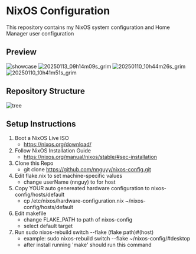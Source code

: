 # NixOS Configuration
This repository contains my NixOS system configuration and Home Manager user configuration

## Preview
![showcase](https://github.com/user-attachments/assets/7bbbd8a3-ffa8-4c40-b2d5-472c851dfaf4)
![20250113_09h14m09s_grim](https://github.com/user-attachments/assets/235ea26b-6a2c-4cc0-8f76-fb625f482fd5)
![20250110_10h44m26s_grim](https://github.com/user-attachments/assets/4d824711-0249-47b1-99ac-6729051fec88)
![20250110_10h41m51s_grim](https://github.com/user-attachments/assets/629e7681-59aa-4526-951a-175490ff76ca)

## Repository Structure          
![tree](https://github.com/user-attachments/assets/9f8c8a52-ada5-44ef-bd72-3eba3772ece7)

## Setup Instructions
1. Boot a NixOS Live ISO
   - https://nixos.org/download/
3. Follow NixOS Installation Guide
   - https://nixos.org/manual/nixos/stable/#sec-installation
4. Clone this Repo
   - git clone https://github.com/nnguyy/nixos-config.git
5. Edit flake.nix to set machine-specific values
   - change userName (nnguy) to for host 
6. Copy YOUR auto genereated hardware configuration to nixos-config/hosts/default
   - cp /etc/nixos/hardware-configuration.nix ~/nixos-config/hosts/default
8. Edit makefile
   - change FLAKE_PATH to path of nixos-config
   - select default target
9. Run sudo nixos-rebuild switch --flake (flake path)#(host)
   - example: sudo nixos-rebuild switch --flake ~/nixos-config/#desktop
   - after install running 'make' should run this command 
